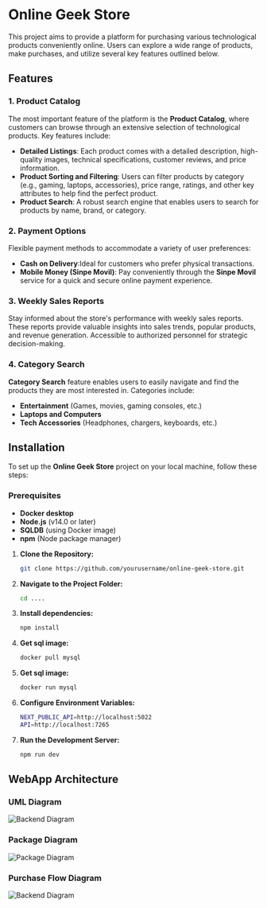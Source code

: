 # Online Geek Store

This project aims to provide a platform for purchasing various technological products conveniently online. Users can explore a wide range of products, make purchases, and utilize several key features outlined below.

## Features

### 1. Product Catalog
The most important feature of the platform is the **Product Catalog**, where customers can browse through an extensive selection of technological products. Key features include:
- **Detailed Listings**: Each product comes with a detailed description, high-quality images, technical specifications, customer reviews, and price information.
- **Product Sorting and Filtering**: Users can filter products by category (e.g., gaming, laptops, accessories), price range, ratings, and other key attributes to help find the perfect product.
- **Product Search**: A robust search engine that enables users to search for products by name, brand, or category.

### 2. Payment Options
Flexible payment methods to accommodate a variety of user preferences:
- **Cash on Delivery**:Ideal for customers who prefer physical transactions.
- **Mobile Money (Sinpe Movil)**: Pay conveniently through the **Sinpe Movil** service for a quick and secure online payment experience.
  

### 3. Weekly Sales Reports
Stay informed about the store's performance with weekly sales reports. These reports provide valuable insights into sales trends, popular products, and revenue generation. Accessible to authorized personnel for strategic decision-making.

### 4. Category Search
**Category Search** feature enables users to easily navigate and find the products they are most interested in. Categories include:
- **Entertainment** (Games, movies, gaming consoles, etc.)
- **Laptops and Computers**
- **Tech Accessories** (Headphones, chargers, keyboards, etc.)

## Installation

To set up the **Online Geek Store** project on your local machine, follow these steps:

### Prerequisites
- **Docker desktop** 
- **Node.js** (v14.0 or later)
- **SQLDB** (using Docker image)
- **npm** (Node package manager)

1. **Clone the Repository:**
   ```bash
   git clone https://github.com/yourusername/online-geek-store.git

2. **Navigate to the Project Folder:**
   ```bash
   cd ....

4. **Install dependencies:**
   ```bash
   npm install

5. **Get sql image:**
   ```bash
   docker pull mysql

6. **Get sql image:**
   ```bash
   docker run mysql

7. **Configure Environment Variables:**
    ```bash
   NEXT_PUBLIC_API=http://localhost:5022
   API=http://localhost:7265

8. **Run the Development Server:**
    ```bash
   npm run dev

## WebApp Architecture

### UML Diagram
![Backend Diagram](https://raw.githubusercontent.com/jazielrs/Pagina_compra/master/backend.png)

### Package Diagram
![Package Diagram](https://raw.githubusercontent.com/jazielrs/Pagina_compra/master/package.png)

### Purchase Flow Diagram
![Backend Diagram](https://raw.githubusercontent.com/jazielrs/Pagina_compra/master/purchaseFlow.png)
